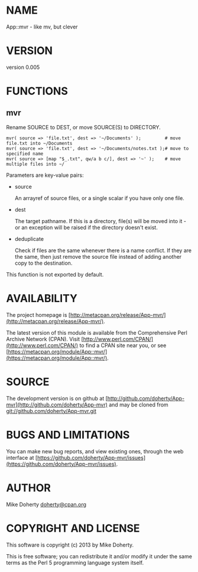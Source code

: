 # NAME

App::mvr - like mv, but clever

# VERSION

version 0.005

# FUNCTIONS

## mvr

Rename SOURCE to DEST, or move SOURCE(S) to DIRECTORY.

    mvr( source => 'file.txt', dest => '~/Documents' );         # move file.txt into ~/Documents
    mvr( source => 'file.txt', dest => '~/Documents/notes.txt );# move to specified name
    mvr( source => [map "$_.txt", qw/a b c/], dest => '~' );    # move multiple files into ~/

Parameters are key-value pairs:

- source

    An arrayref of source files, or a single scalar if you have only one file.

- dest

    The target pathname. If this is a directory, file(s) will be moved into it - or
    an exception will be raised if the directory doesn't exist.

- deduplicate

    Check if files are the same whenever there is a name conflict. If they are the
    same, then just remove the source file instead of adding another copy to the
    destination.

This function is not exported by default.

# AVAILABILITY

The project homepage is [http://metacpan.org/release/App-mvr/](http://metacpan.org/release/App-mvr/).

The latest version of this module is available from the Comprehensive Perl
Archive Network (CPAN). Visit [http://www.perl.com/CPAN/](http://www.perl.com/CPAN/) to find a CPAN
site near you, or see [https://metacpan.org/module/App::mvr/](https://metacpan.org/module/App::mvr/).

# SOURCE

The development version is on github at [http://github.com/doherty/App-mvr](http://github.com/doherty/App-mvr)
and may be cloned from [git://github.com/doherty/App-mvr.git](git://github.com/doherty/App-mvr.git)

# BUGS AND LIMITATIONS

You can make new bug reports, and view existing ones, through the
web interface at [https://github.com/doherty/App-mvr/issues](https://github.com/doherty/App-mvr/issues).

# AUTHOR

Mike Doherty <doherty@cpan.org>

# COPYRIGHT AND LICENSE

This software is copyright (c) 2013 by Mike Doherty.

This is free software; you can redistribute it and/or modify it under
the same terms as the Perl 5 programming language system itself.
